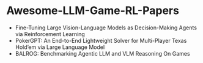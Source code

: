 # Awesome-LLM-Game-RL-Papers

- Fine-Tuning Large Vision-Language Models as Decision-Making Agents via Reinforcement Learning
- PokerGPT: An End-to-End Lightweight Solver for Multi-Player Texas Hold’em via Large Language Model
- BALROG: Benchmarking Agentic LLM and VLM Reasoning On Games

